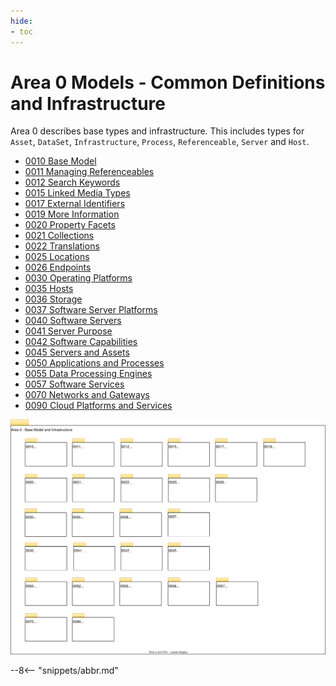 ```yaml
---
hide:
- toc
---
```


<!-- SPDX-License-Identifier: CC-BY-4.0 -->
<!-- Copyright Contributors to the Egeria project. -->

# Area 0 Models - Common Definitions and Infrastructure

Area 0 describes base types and infrastructure. This includes types for `Asset`, `DataSet`, `Infrastructure`, `Process`, `Referenceable`, `Server` and `Host`.

- [0010 Base Model](0010-Base-Model.md)
- [0011 Managing Referenceables](0011-Managing-Referenceables.md)
- [0012 Search Keywords](0012-Search-Keywords.md)
- [0015 Linked Media Types](0015-Linked-Media-Types.md)
- [0017 External Identifiers](0017-External-Identifiers.md)
- [0019 More Information](0019-More-Information.md)
- [0020 Property Facets](0020-Property-Facets.md)
- [0021 Collections](0021-Collections.md)
- [0022 Translations](0022-Translations.md)
- [0025 Locations](0025-Locations.md)
- [0026 Endpoints](0026-Endpoints.md)
- [0030 Operating Platforms](0030-Hosts-and-Platforms.md)
- [0035 Hosts](0035-Complex-Hosts.md)
- [0036 Storage](0036-Storage.md)
- [0037 Software Server Platforms](0037-Software-Server-Platforms.md)
- [0040 Software Servers](0040-Software-Servers.md)
- [0041 Server Purpose](0041-Server-Purpose.md)
- [0042 Software Capabilities](0042-Software-Capabilities.md)
- [0045 Servers and Assets](0045-Servers-and-Assets.md)
- [0050 Applications and Processes](0050-Applications-and-Processes.md)
- [0055 Data Processing Engines](0055-Data-Processing-Engines.md)
- [0057 Software Services](0057-Software-Services.md)
- [0070 Networks and Gateways](0070-Networks-and-Gateways.md)
- [0090 Cloud Platforms and Services](0090-Cloud-Platforms-and-Services.md)

![UML Packages](area-0-basic-types-and-infrastructure-overview.svg)

--8<-- "snippets/abbr.md"
